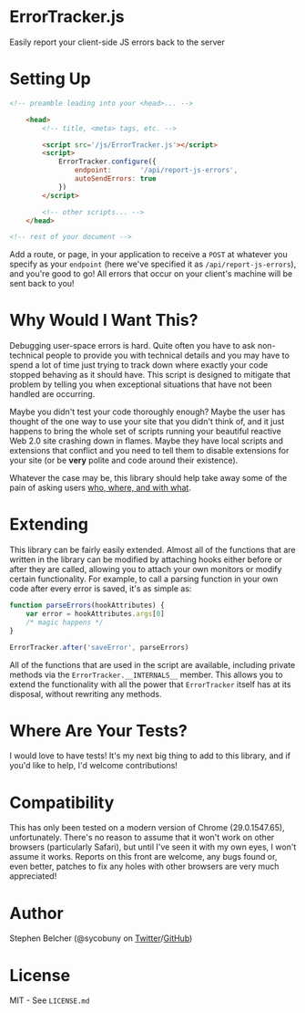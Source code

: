 ErrorTracker.js
===============

Easily report your client-side JS errors back to the server

Setting Up
==========

```html
<!-- preamble leading into your <head>... -->

    <head>
        <!-- title, <meta> tags, etc. -->

        <script src='/js/ErrorTracker.js'></script>
        <script>
            ErrorTracker.configure({
                endpoint:       '/api/report-js-errors',
                autoSendErrors: true
            })
        </script>

        <!-- other scripts... -->
    </head>

<!-- rest of your document -->
```

Add a route, or page, in your application to receive a `POST` at whatever you
specify as your `endpoint` (here we've specified it as
`/api/report-js-errors`), and you're good to go! All errors that occur on your
client's machine will be sent back to you!

Why Would I Want This?
======================

Debugging user-space errors is hard. Quite often you have to ask non-technical
people to provide you with technical details and you may have to spend a lot
of time just trying to track down where exactly your code stopped behaving as
it should have. This script is designed to mitigate that problem by telling
you when exceptional situations that have not been handled are occurring.

Maybe you didn't test your code thoroughly enough? Maybe the user has thought
of the one way to use your site that you didn't think of, and it just happens
to bring the whole set of scripts running your beautiful reactive Web 2.0 site
crashing down in flames. Maybe they have local scripts and extensions that
conflict and you need to tell them to disable extensions for your site (or be
**very** polite and code around their existence).

Whatever the case may be, this library should help take away some of the pain
of asking users [who, where, and with what][Clue].

Extending
=========

This library can be fairly easily extended. Almost all of the functions that
are written in the library can be modified by attaching hooks either before or
after they are called, allowing you to attach your own monitors or modify
certain functionality. For example, to call a parsing function in your own
code after every error is saved, it's as simple as:

```javascript
function parseErrors(hookAttributes) {
    var error = hookAttributes.args[0]
    /* magic happens */
}

ErrorTracker.after('saveError', parseErrors)
```

All of the functions that are used in the script are available, including
private methods via the `ErrorTracker.__INTERNALS__` member. This allows you
to extend the functionality with all the power that `ErrorTracker` itself has
at its disposal, without rewriting any methods.

Where Are Your Tests?
=====================

I would love to have tests! It's my next big thing to add to this library, and
if you'd like to help, I'd welcome contributions!

Compatibility
=============

This has only been tested on a modern version of Chrome (29.0.1547.65),
unfortunately. There's no reason to assume that it won't work on other
browsers (particularly Safari), but until I've seen it with my own eyes, I
won't assume it works. Reports on this front are welcome, any bugs found or,
even better, patches to fix any holes with other browsers are very much
appreciated!

Author
======

Stephen Belcher (@sycobuny on [Twitter][]/[GitHub][])

License
=======

MIT - See `LICENSE.md`

[Clue]: http://www.amazon.com/Hasbro-0045-S5-Clue/dp/B00000IWCY
[Twitter]: https://twitter.com/sycobuny
[GitHub]: https://github.com/sycobuny
